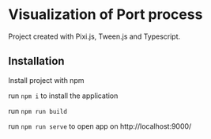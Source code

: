 
# Visualization of Port process
Project created with Pixi.js, Tween.js and Typescript.

## Installation

Install project with npm

run `npm i` to install the application

run `npm run build`

run `npm run serve` to open app on http://localhost:9000/
    
